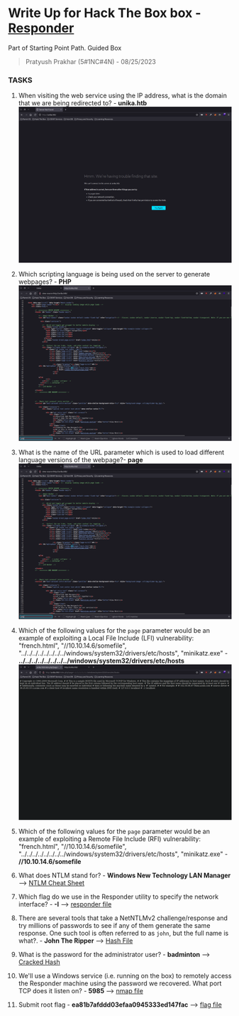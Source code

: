 # Write Up for Hack The Box box - [Responder](https://app.hackthebox.com/starting-point?tier=0)

Part of Starting Point Path. Guided Box

> Pratyush Prakhar (5#1NC#4N) - 08/25/2023


### TASKS

1. When visiting the web service using the IP address, what is the domain that we are being redirected to? - **unika.htb**
\
![](https://github.com/pratty010/Boxes/blob/master/Hack%20The%20Box/Very%20Easy/Responder/images/redirect.png)

2. Which scripting language is being used on the server to generate webpages? - **PHP**
\
![](https://github.com/pratty010/Boxes/blob/master/Hack%20The%20Box/Very%20Easy/Responder/images/php.png)

3. What is the name of the URL parameter which is used to load different language versions of the webpage?- **page**
\
![](https://github.com/pratty010/Boxes/blob/master/Hack%20The%20Box/Very%20Easy/Responder/images/php.png)

4. Which of the following values for the `page` parameter would be an example of exploiting a Local File Include (LFI) vulnerability: "french.html", "//10.10.14.6/somefile", "../../../../../../../../windows/system32/drivers/etc/hosts", "minikatz.exe" - **../../../../../../../../windows/system32/drivers/etc/hosts**
\
![](https://github.com/pratty010/Boxes/blob/master/Hack%20The%20Box/Very%20Easy/Responder/images/lfi.png)

5. Which of the following values for the `page` parameter would be an example of exploiting a Remote File Include (RFI) vulnerability: "french.html", "//10.10.14.6/somefile", "../../../../../../../../windows/system32/drivers/etc/hosts", "minikatz.exe" - **//10.10.14.6/somefile**

6. What does NTLM stand for? - **Windows New Technology LAN Manager** --> [NTLM Cheat Sheet](https://book.hacktricks.xyz/windows-hardening/ntlm)

7. Which flag do we use in the Responder utility to specify the network interface? - **-I** --> [responder file](https://github.com/pratty010/Boxes/blob/master/Hack%20The%20Box/Very%20Easy/Responder/ntlm/responder.md)

8. There are several tools that take a NetNTLMv2 challenge/response and try millions of passwords to see if any of them generate the same response. One such tool is often referred to as `john`, but the full name is what?. - **John The Ripper** --> [Hash File](https://github.com/pratty010/Boxes/blob/master/Hack%20The%20Box/Very%20Easy/Responder/ntlm/Admin.hash)

9. What is the password for the administrator user? - **badminton** --> [Cracked Hash](https://github.com/pratty010/Boxes/blob/master/Hack%20The%20Box/Very%20Easy/Responder/ntlm/Admin-cracked.hash)

10. We'll use a Windows service (i.e. running on the box) to remotely access the Responder machine using the password we recovered. What port TCP does it listen on? -  **5985** --> [nmap file](https://github.com/pratty010/Boxes/blob/master/Hack%20The%20Box/Very%20Easy/Responder/nmap/main.nmap)

11. Submit root flag - **ea81b7afddd03efaa0945333ed147fac** --> [flag file](https://github.com/pratty010/Boxes/blob/master/Hack%20The%20Box/Very%20Easy/Responder/ntlm/evil-winrm.md)
